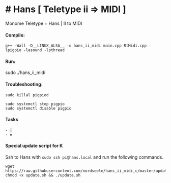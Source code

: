 # # Hans [ Teletype ii => MIDI ] 

Monome Teletype + Hans | II to MIDI

#### Compile:


    g++ -Wall -D__LINUX_ALSA__ -o hans_ii_midi main.cpp RtMidi.cpp -lpigpio -lasound -lpthread


#### Run:

sudo ./hans_ii_midi


#### Troubleshooting: 

    sudo killal pigpiod 

    sudo systemctl stop pigpio
    sudo systemctl disable pigpio

#### Tasks

    - 🧹
    - ⚒

#### Special update script for K
Ssh to Hans with `sudo ssh pi@hans.local` and run the following commands. 

    wget https://raw.githubusercontent.com/nordseele/hans_ii_midi_c/master/update.sh
    chmod +x update.sh && ./update.sh